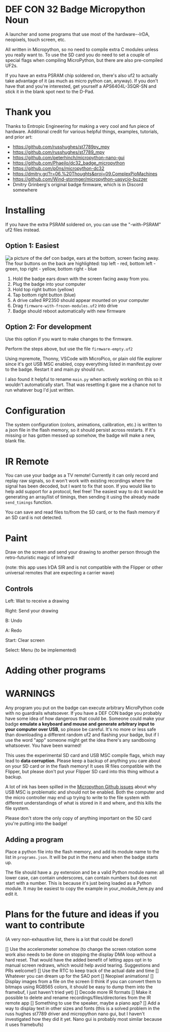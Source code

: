 # DEF CON 32 Badge Micropython Noun
A launcher and some programs that use most of the hardware--IrDA, neopixels, touch screen, etc.

All written in Micropython, so no need to compile extra C modules unless you really want to. To use the SD card you do need to set a couple of special flags when compiling MicroPython, but there are also pre-compiled UF2s.

If you have an extra PSRAM chip soldered on, there's also uf2 to actually take advantage of it (as much as micro python can, anyway). If you don't have that and you're interested, get yourself a APS6404L-3SQR-SN and stick it in the blank spot next to the D-Pad.

# Thank you
Thanks to Entropic Engineering for making a very cool and fun piece of hardware. Additional credit for various helpful things, examples, tutorials, and prior art:

- https://github.com/russhughes/st7789py_mpy
- https://github.com/russhughes/st7789_mpy
- https://github.com/peterhinch/micropython-nano-gui
- https://github.com/Phaeilo/dc32_badge_micropython
- https://github.com/p0ns/micropython-dc32
- https://dmitry.gr/?r=06.%20Thoughts&proj=09.ComplexPioMachines
- https://github.com/Wind-stormger/micropython-uasycio-buzzer
- Dmitry Grinberg's original badge firmware, which is in Discord somewhere

# Installing
If you have the extra PSRAM soldered on, you can use the "-with-PSRAM" uf2 files instead. 

## Option 1: Easiest
![a picture of the def con badge, ears at the bottom, screen facing away. The four buttons on the back are highlighted: top left - red, bottom left - green, top right - yellow, bottom right - blue](badgeback.png)

1. Hold the badge ears down with the screen facing away from you.
2. Plug the badge into your computer
3. Hold top right button (yellow)
4. Tap bottom right button (blue)
5. A drive called RP2350 should appear mounted on your computer
6. Drag `firmware-with-frozen-modules.uf2` into drive
7. Badge should reboot automatically with new firmware

## Option 2: For development
Use this option if you want to make changes to the firmware.

Perform the steps above, but use the file `firmware-empty.uf2`

Using mpremote, Thonny, VSCode with MicroPico, or plain old file explorer since it's got USB MSC enabled, copy everything listed in manifest.py over to the badge. Restart it and main.py should run. 

I also found it helpful to rename `main.py` when actively working on this so it wouldn't automatically start. That was resetting it gave me a chance not to run whatever bug I'd just written.

# Configuration
The system configuration (colors, animations, calibration, etc.) is written to a json file in the flash memory, so it should persist across restarts. If it's missing or has gotten messed up somehow, the badge will make a new, blank file. 

# IR Remote
You can use your badge as a TV remote! Currently it can only record and replay raw signals, so it won't work with existing recordings where the signal has been decoded, but I want to fix that soon. If you would like to help add support for a protocol, feel free! The easiest way to do it would be generating an array/list of timings, then sending it using the already made `send_timings` function. 

You can save and read files to/from the SD card, or to the flash memory if an SD card is not detected.

# Paint
Draw on the screen and send your drawing to another person through the retro-futuristic magic of Infrared! 

(note: this app uses IrDA SIR and is not compatible with the Flipper or other universal remotes that are expecting a carrier wave)

## Controls

Left: Wait to receive a drawing

Right: Send your drawing

B: Undo

A: Redo

Start: Clear screen

Select: Menu (to be implemented)

# Adding other programs

# WARNINGS
Any program you put on the badge can execute arbitrary MicroPython code with no guardrails whatsoever. If you have a DEF CON badge you probably have some idea of how dangerous that could be. Someone could make your badge **emulate a keyboard and mouse and generate arbitrary input to your computer over USB**, so please be careful. It's no more or less safe than downloading a different random uf2 and flashing your badge, but if I use the word "app" someone might get the idea there's any sandboxing whatsoever. You have been warned!

This uses the experimental SD card and USB MSC compile flags, which may lead to **data corruption**. Please keep a backup of anything you care about on your SD card or in the flash memory! It uses IR files compatible with the Flipper, but please don't put your Flipper SD card into this thing without a backup.

A lot of ink has been spilled in the [Micropython Github issues](https://github.com/micropython/micropython/issues/8426) about why USB MSC is problematic and should not be enabled. Both the computer and the micro controller may end up trying to write to the file system with different understandings of what is stored in it and where, and this kills the file system. 

Please don't store the only copy of anything important on the SD card you're putting into the badge!

## Adding a program
Place a python file into the flash memory, and add its module name to the list in `programs.json`. It will be put in the menu and when the badge starts up. 

The file should have a .py extension and be a valid Python module name: all lower case, can contain underscores, can contain numbers but does not start with a number. This is because it's just being loaded as a Python module. It may be easiest to copy the example in your_module_here.py and edit it.

# Plans for the future and ideas if you want to contribute
(A very non-exhaustive list, there is a lot that could be done!)

[] Use the accelerometer somehow (to change the screen rotation some work also needs to be done on stopping the display DMA loop without a hard reset. That would have the added benefit of letting apps opt in to manual screen redraws, which would help avoid tearing. Suggestions and PRs welcome!)
[] Use the RTC to keep track of the actual date and time
[] Whatever you can dream up for the SAO port
[] Neopixel animations!
[] Display images from a file on the screen (I think if you can convert them to bitmaps using RGB565 colors, it should be easy to dump them into the framebuf, I just haven't tried yet)
[] Decode more IR formats
[] Make it possible to delete and rename recordings/files/directories from the IR remote app
[] Something to use the speaker, maybe a piano app? 
[] Add a way to display text in other sizes and fonts (this is a solved problem in the russ hughes st7789 driver and micropython nano gui, but I haven't investigated how they did it yet. Nano gui is probably most similar because it uses framebufs)